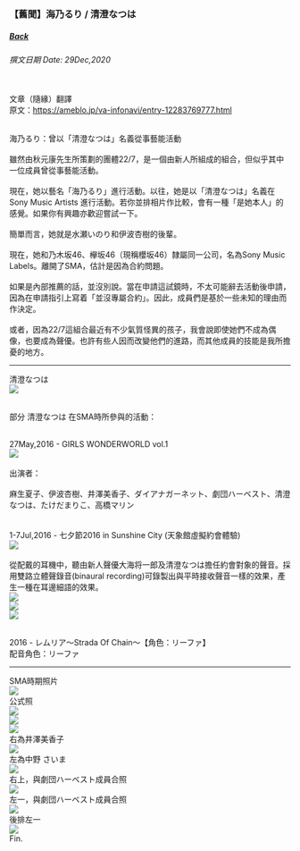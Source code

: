 ### 【舊聞】海乃るり / 清澄なつは
##### [Back](Article_List.md)
###### 撰文日期 Date: 29Dec,2020<br><br>

文章（隨緣）翻譯<br>
原文：https://ameblo.jp/va-infonavi/entry-12283769777.html<br><br>

海乃るり：曾以「清澄なつは」名義從事藝能活動<br><br>
雖然由秋元康先生所策劃的團體22/7，是一個由新人所組成的組合，但似乎其中一位成員曾從事藝能活動。<br><br>
現在，她以藝名「海乃るり」進行活動。以往，她是以「清澄なつは」名義在Sony Music Artists 進行活動。若你並排相片作比較，會有一種「是她本人」的感覺。如果你有興趣亦歡迎嘗試一下。<br><br>
簡單而言，她就是水瀬いのり和伊波杏樹的後輩。<br><br>
現在，她和乃木坂46、欅坂46（現稱櫻坂46）隸屬同一公司，名為Sony Music Labels。離開了SMA，估計是因為合約問題。<br><br>
如果是內部推薦的話，並沒別說。當在申請這試鏡時，不太可能辭去活動後申請，因為在申請指引上寫着「並沒專屬合約」。因此，成員們是基於一些未知的理由而作決定。<br><br>
或者，因為22/7這組合最近有不少氣質怪異的孩子，我會說即使她們不成為偶像，也要成為聲優。也許有些人因而改變他們的進路，而其他成員的技能是我所擔憂的地方。<br>

<hr>

清澄なつは<br>
<img src="../../../Img/Hosts/Article/Ruri_Past/Ruri_Profile.jpg" width="vw"><br><br>

部分 清澄なつは 在SMA時所參與的活動：<br><br>

27May,2016 - GIRLS WONDERWORLD vol.1<br>
<img src="../../../Img/Hosts/Article/Ruri_Past/GirlsWonderland.jpg" width="vw"><br><br>
<blockqoute>
出演者：<br><br>
麻生夏子、伊波杏樹、井澤美香子、ダイアナガーネット、劇団ハーベスト、清澄なつは、たけだまりこ、高橋マリン<br>
</blockqoute><br><br>
1-7Jul,2016 - 七夕節2016 in Sunshine City (天象館虛擬約會體驗)<br>
<img src="../../../Img/Hosts/Article/Ruri_Past/Star2016.jpg" width="vw"><br><br>
<blockqoute>
從配戴的耳機中，聽由新人聲優大海将一郎及清澄なつは擔任約會對象的聲音。採用雙路立體聲錄音(binaural recording)可錄製出與平時接收聲音一樣的效果，產生一種在耳邊細語的效果。
</blockqoute><br>
<img src="../../../Img/Hosts/Article/Ruri_Past/Star_1.jpg" width="vw"><br>
<img src="../../../Img/Hosts/Article/Ruri_Past/Star_2.jpg" width="vw"><br>
<img src="../../../Img/Hosts/Article/Ruri_Past/Star_3.jpg" width="vw"><br><br>

2016 - レムリア～Strada Of Chain～【角色：リーファ】<br>
配音角色：リーファ<br>

<hr>

SMA時期照片<br>
<img src="../../../Img/Hosts/Article/Ruri_Past/ProfilePic.jpg" width="vw"><br>
公式照<br>
<img src="../../../Img/Hosts/Article/Ruri_Past/Ruri_1.jpg" width="vw"><br>
<img src="../../../Img/Hosts/Article/Ruri_Past/Ruri_2.jpg" width="vw"><br>
<img src="../../../Img/Hosts/Article/Ruri_Past/Ruri_3.jpg" width="vw"><br>
右為井澤美香子<br>
<img src="../../../Img/Hosts/Article/Ruri_Past/Ruri_4.jpg" width="vw"><br>
左為中野 さいま<br>
<img src="../../../Img/Hosts/Article/Ruri_Past/Ruri_5.jpg" width="vw"><br>
右上，與劇団ハーベスト成員合照<br>
<img src="../../../Img/Hosts/Article/Ruri_Past/Ruri_6.jpg" width="vw"><br>
左一，與劇団ハーベスト成員合照<br>
<img src="../../../Img/Hosts/Article/Ruri_Past/Ruri_7.jpg" width="vw"><br>
後排左一<br>
<img src="../../../Img/Hosts/Article/Ruri_Past/Ruri_8.jpg" width="vw"><br>
Fin.